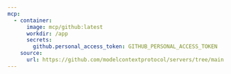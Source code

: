 ```yaml
---
mcp:
  - container:
      image: mcp/github:latest
      workdir: /app
      secrets:
        github.personal_access_token: GITHUB_PERSONAL_ACCESS_TOKEN
    source:
      url: https://github.com/modelcontextprotocol/servers/tree/main
---
```


